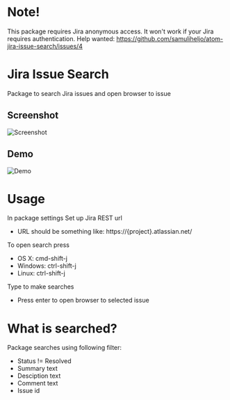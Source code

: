 # Note!
This package requires Jira anonymous access. It won't work if your Jira requires authentication. Help wanted:
https://github.com/samuliheljo/atom-jira-issue-search/issues/4

# Jira Issue Search

Package to search Jira issues and open browser to issue

## Screenshot
![Screenshot](https://raw.githubusercontent.com/samuliheljo/atom-jira-issue-search/master/img/screenshot.png)

## Demo
![Demo](https://raw.githubusercontent.com/samuliheljo/atom-jira-issue-search/master/img/demo.gif)

# Usage

In package settings Set up Jira REST url
- URL should be something like: https://{project}.atlassian.net/

To open search press
- OS X: cmd-shift-j
- Windows: ctrl-shift-j
- Linux: ctrl-shift-j

Type to make searches
- Press enter to open browser to selected issue

# What is searched?
Package searches using following filter:
- Status != Resolved
- Summary text
- Desciption text
- Comment text
- Issue id
